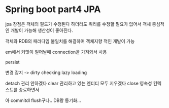 # Spring boot part4 JPA

jpa 장점은
객체의 필드가 수정된다 하더라도 쿼리를 수정할 필요가 없어서
객체 중심적인 개발이 가능해 생산성이 좋아진다.

객체와 RDB의 패러다임 불일치를 해결하여
객체지향 적인 개발이 가능

em에서 커밋이 일어날때 connection을 가져와서 사용

persist

변경 감지 -> dirty checking
lazy loading

detach 관리 안하겠다
clear 관리하고 있는 엔터티 모두 지우겠다
close 영속성 컨텍스트를 종료하면서

아 commitdl flush구나.. DB랑 동기화...
